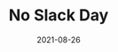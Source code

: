 ---
title: 'No Slack Day'
date: '2021-08-26'
last_modified_at: '2022-01-12 16:51:52'
year: "2021"
type: "web dev"
skillset: 
 - jekyll
 - sass
 - purgecss
 - github pages
 - node
 - bootstrap 5
 - git
description: "A yearly reminder of how Slack can also be distracting and counter-productive."
excerpt: false
summary: 'A cool initiative by an elusive client of mine, No Slack Day is a yearly reminder of how a communication tool can also be distracting and counter-productive. Built using Jekyll and light imagery, I <strong>achieved an amazingly fast performance</strong> for a modern-looking landing page.'
featimage: true
featimage-url: '/assets/images/no-slack-day.jpg'
featimage-height: '765'
performance: true
googlescore: '100'
speedindex: '0.6 seconds'
pageweight: '95.3 kb'
site-is-live: true
live-url: 'https://noslackday.org'
permalink: '/work/web-design/no-slack-day/'
---